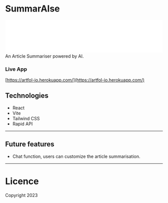 # SummarAIse

![alt text](https://github.com/AlbertStoykov/SummarAIse/blob/main/src/assets/logo.svg?raw=true)
An Article Summariser powered by AI.

### Live App

[https://artfol-io.herokuapp.com/](https://artfol-io.herokuapp.com/)

## Technologies

- React
- Vite
- Tailwind CSS
- Rapid API

---

## Future features

- Chat function, users can customize the article summarisation.

---

# Licence

Copyright 2023
